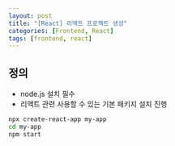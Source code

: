 ```yaml
---
layout: post
title: "[React] 리액트 프로젝트 생성"
categories: [Frontend, React]
tags: [frontend, react]
---
```


## 정의

- node.js 설치 필수
- 리액트 관련 사용할 수 있는 기본 패키지 설치 진행

```bash
npx create-react-app my-app
cd my-app
npm start
```
